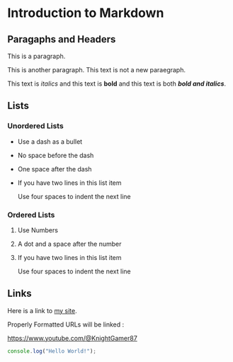 # Introduction to Markdown

## Paragaphs and Headers

This is a paragraph.

This is another paragraph.
This text is not a new paraegraph.

This text is *italics* and this text is **bold** and this text is both ***bold and italics***.

## Lists

### Unordered Lists

- Use a dash as a bullet
- No space before the dash
- One space after the dash
- If you have two lines in this list item

     Use four spaces to indent the next line

### Ordered Lists

1. Use Numbers
2. A dot and a space after the number
3. If you have two lines in this list item

    Use four spaces to indent the next line
   
## Links

Here is a link to [my site](https://www.youtube.com/@KnightGamer87).

Properly Formatted URLs will be linked :

https://www.youtube.com/@KnightGamer87


```javascript
console.log("Hello World!");

```
